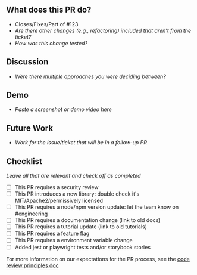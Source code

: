 ## What does this PR do?

- Closes/Fixes/Part of #123
- _Are there other changes (e.g., refactoring) included that aren’t from the ticket?_
- _How was this change tested?_

## Discussion

- _Were there multiple approaches you were deciding between?_

## Demo

- _Paste a screenshot or demo video here_

## Future Work

- _Work for the issue/ticket that will be in a follow-up PR_

## Checklist

_Leave all that are relevant and check off as completed_

- [ ] This PR requires a security review
- [ ] This PR introduces a new library: double check it's MIT/Apache2/permissively licensed
- [ ] This PR requires a node/npm version update: let the team know on #engineering
- [ ] This PR requires a documentation change (link to old docs)
- [ ] This PR requires a tutorial update (link to old tutorials)
- [ ] This PR requires a feature flag
- [ ] This PR requires a environment variable change
- [ ] Added jest or playwright tests and/or storybook stories

For more information on our expectations for the PR process, see the
[code review principles doc](https://www.notion.so/pixiebrix/Code-Review-Principles-1ce7276b82a84d2a995d55ad85e1310d?pvs=4)
